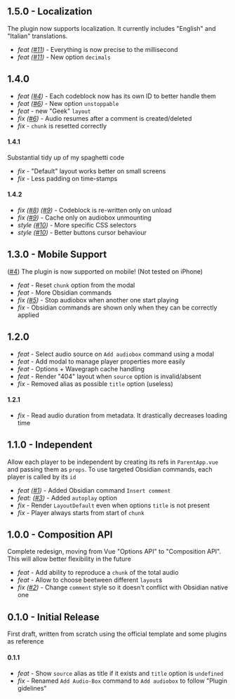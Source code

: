 ## 1.5.0 - Localization

The plugin now supports localization. It currently includes "English" and "Italian" translations.

-   _feat ([#11](https://github.com/12-VidE/annotate-audio/issues/11))_ - Everything is now precise to the millisecond
-   _feat ([#11](https://github.com/12-VidE/annotate-audio/issues/11))_ - New option `decimals`

## 1.4.0

-   _feat ([#4](https://github.com/12-VidE/annotate-audio/issues/4))_ - Each codeblock now has its own ID to better handle them
-   _feat ([#6](https://github.com/12-VidE/annotate-audio/issues/6))_ - New option `unstoppable`
-   _feat_ - new "Geek" `layout`
-   _fix ([#6](https://github.com/12-VidE/annotate-audio/issues/6))_ - Audio resumes after a comment is created/deleted
-   _fix_ - `chunk` is resetted correctly

#### 1.4.1

Substantial tidy up of my spaghetti code

-   _fix_ - "Default" layout works better on small screens
-   _fix_ - Less padding on time-stamps

#### 1.4.2

-   _fix ([#8](https://github.com/12-VidE/annotate-audio/issues/8)) ([#9](https://github.com/12-VidE/annotate-audio/issues/9))_ - Codeblock is re-written only on unload
-   _fix ([#9](https://github.com/12-VidE/annotate-audio/issues/9))_ - Cache only on audiobox unmounting
-   _style ([#10](https://github.com/12-VidE/annotate-audio/pull/10))_ - More specific CSS selectors
-   _style ([#10](https://github.com/12-VidE/annotate-audio/pull/10))_ - Better buttons cursor behaviour

## 1.3.0 - Mobile Support

([#4](https://github.com/12-VidE/annotate-audio/issues/4)) The plugin is now supported on mobile! (Not tested on iPhone)

-   _feat_ - Reset `chunk` option from the modal
-   _feat_ - More Obsidian commands
-   _fix ([#5](https://github.com/12-VidE/annotate-audio/issues/5))_ - Stop audiobox when another one start playing
-   _fix_ - Obsidian commands are shown only when they can be correctly applied

## 1.2.0

-   _feat_ - Select audio source on `Add audiobox` command using a modal
-   _feat_ - Add modal to manage player properties more easily
-   _feat_ - Options + Wavegraph cache handling
-   _feat_ - Render "404" layout when `source` option is invalid/absent
-   _fix_ - Removed alias as possible `title` option (useless)

#### 1.2.1

-   _fix_ - Read audio duration from metadata. It drastically decreases loading time

## 1.1.0 - Independent

Allow each player to be independent by creating its refs in `ParentApp.vue` and passing them as `props`. To use targeted Obsidian commands, each player is called by its `id`

-   _feat ([#1](https://github.com/12-VidE/annotate-audio/issues/1))_ - Added Obsidian command `Insert comment`
-   _feat: ([#3](https://github.com/12-VidE/annotate-audio/issues/3))_ - Added `autoplay` option
-   _fix_ - Render `LayoutDefault` even when options `title` is not present
-   _fix_ - Player always starts from start of `chunk`

## 1.0.0 - Composition API

Complete redesign, moving from Vue "Options API" to "Composition API". This will allow better flexibility in the future

-   _feat_ - Add ability to reproduce a `chunk` of the total audio
-   _feat_ - Allow to choose beetween different `layout`s
-   _fix ([#2](https://github.com/12-VidE/annotate-audio/issues/2))_ - Change `comment` style so it doesn't conflict with Obsidian native one

## 0.1.0 - Initial Release

First draft, written from scratch using the official template and some plugins as reference

#### 0.1.1

-   _feat_ - Show `source` alias as title if it exists and `title` option is `undefined`
-   _fix_ - Renamed `Add Audio-Box` command to `Add audiobox` to follow "Plugin gidelines"
